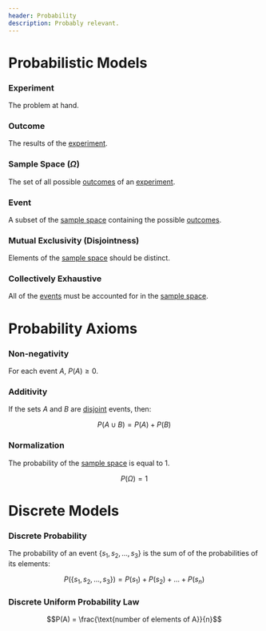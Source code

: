 ```yaml
---
header: Probability
description: Probably relevant.
---
```


# Probabilistic Models

### Experiment

The problem at hand.

### Outcome

The results of the [experiment](#experiment).

### Sample Space ($\Omega$)

The set of all possible [outcomes](#outcome) of an [experiment](#experiment).

### Event

A subset of the [sample space](#sample-space-omega) containing the possible [outcomes](#outcome).

### Mutual Exclusivity (Disjointness)

Elements of the [sample space](#sample-space-omega) should be distinct.

### Collectively Exhaustive

All of the [events](#event) must be accounted for in the [sample space](#sample-space-omega).

# Probability Axioms

### Non-negativity

For each event $A$, $P(A) \geq 0$.

### Additivity

If the sets $A$ and $B$ are [disjoint](/sets/#disjoint) events, then:

$$P(A \cup B) = P(A) + P(B)$$

### Normalization

The probability of the [sample space](#sample-space-omega) is equal to $1$.

$$P(\Omega) = 1$$

# Discrete Models

### Discrete Probability

The probability of an event $\left\{s_1, s_2, ..., s_3\right\}$ is the sum of of the probabilities of its elements:

$$P(\left\{s_1, s_2, ..., s_3\right\}) = P(s_1) + P(s_2) + ... + P(s_n) $$

### Discrete Uniform Probability Law

$$P(A) = \frac{\text{number of elements of A}}{n}$$
